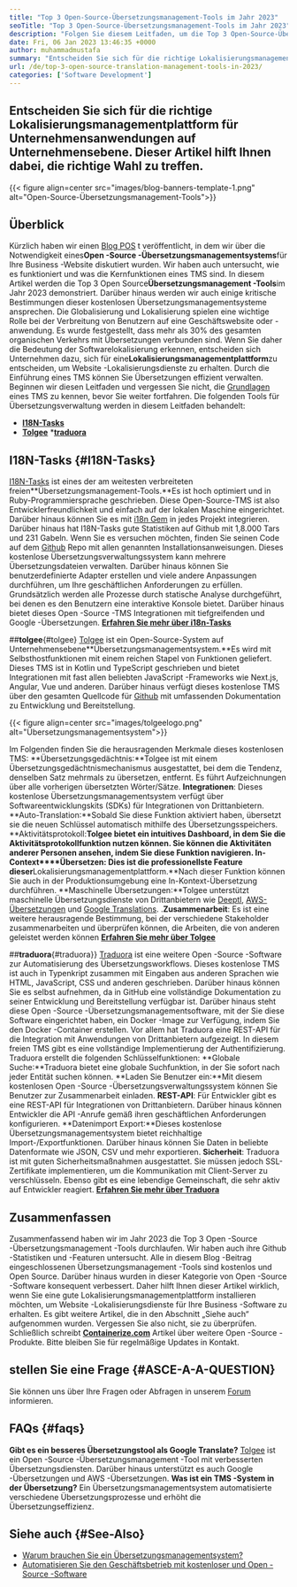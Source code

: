 ```yaml
---
title: "Top 3 Open-Source-Übersetzungsmanagement-Tools im Jahr 2023" 
seoTitle: "Top 3 Open-Source-Übersetzungsmanagement-Tools im Jahr 2023" 
description: "Folgen Sie diesem Leitfaden, um die Top 3 Open-Source-Übersetzungsmanagement-Tools im Jahr 2023 zu erkunden. Alle 3 TMs sind kostenlos und bieten umfangreiche Funktionen für die Verwaltung von Lokalisierungen." 
date: Fri, 06 Jan 2023 13:46:35 +0000
author: muhammadmustafa
summary: "Entscheiden Sie sich für die richtige Lokalisierungsmanagementplattform für Unternehmensanwendungen auf Klein- bis Unternehmensebene. Dieser Artikel hilft Ihnen dabei, die richtige Wahl zu treffen." 
url: /de/top-3-open-source-translation-management-tools-in-2023/
categories: ['Software Development']
---
```


## Entscheiden Sie sich für die richtige Lokalisierungsmanagementplattform für Unternehmensanwendungen auf Unternehmensebene. Dieser Artikel hilft Ihnen dabei, die richtige Wahl zu treffen.

{{< figure align=center src="images/blog-banners-template-1.png" alt="Open-Source-Übersetzungsmanagement-Tools">}}


## Überblick
Kürzlich haben wir einen [Blog POS][1] t veröffentlicht, in dem wir über die Notwendigkeit eines**Open -Source -Übersetzungsmanagementsystems**für Ihre Business -Website diskutiert wurden. Wir haben auch untersucht, wie es funktioniert und was die Kernfunktionen eines TMS sind. In diesem Artikel werden die Top 3 Open Source**Übersetzungsmanagement -Tools**im Jahr 2023 demonstriert. Darüber hinaus werden wir auch einige kritische Bestimmungen dieser kostenlosen Übersetzungsmanagementsysteme ansprechen.
Die Globalisierung und Lokalisierung spielen eine wichtige Rolle bei der Verbreitung von Benutzern auf eine Geschäftswebsite oder -anwendung. Es wurde festgestellt, dass mehr als 30% des gesamten organischen Verkehrs mit Übersetzungen verbunden sind. Wenn Sie daher die Bedeutung der Softwarelokalisierung erkennen, entscheiden sich Unternehmen dazu, sich für eine**Lokalisierungsmanagementplattform**zu entscheiden, um Website -Lokalisierungsdienste zu erhalten. Durch die Einführung eines TMS können Sie Übersetzungen effizient verwalten. Beginnen wir diesen Leitfaden und vergessen Sie nicht, die [Grundlagen][1] eines TMS zu kennen, bevor Sie weiter fortfahren.
Die folgenden Tools für Übersetzungsverwaltung werden in diesem Leitfaden behandelt:
* [**I18N-Tasks**][2]
* [**Tolgee**][3]
***[traduora][4]**

## I18N-Tasks {#I18N-Tasks}
[I18N-Tasks][5] ist eines der am weitesten verbreiteten freien**Übersetzungsmanagement-Tools.**Es ist hoch optimiert und in Ruby-Programmiersprache geschrieben. Diese Open-Source-TMS ist also Entwicklerfreundlichkeit und einfach auf der lokalen Maschine eingerichtet. Darüber hinaus können Sie es mit [i18n Gem][6] in jedes Projekt integrieren. Darüber hinaus hat I18N-Tasks gute Statistiken auf Github mit 1,8.000 Tars und 231 Gabeln.
Wenn Sie es versuchen möchten, finden Sie seinen Code auf dem [Github][7] Repo mit allen genannten Installationsanweisungen. Dieses kostenlose Übersetzungsverwaltungssystem kann mehrere Übersetzungsdateien verwalten. Darüber hinaus können Sie benutzerdefinierte Adapter erstellen und viele andere Anpassungen durchführen, um Ihre geschäftlichen Anforderungen zu erfüllen. Grundsätzlich werden alle Prozesse durch statische Analyse durchgeführt, bei denen es den Benutzern eine interaktive Konsole bietet. Darüber hinaus bietet dieses Open -Source -TMS Integrationen mit tiefgreifenden und Google -Übersetzungen.
**[Erfahren Sie mehr über i18n-Tasks][5]**

##**tolgee**{#tolgee}
[Tolgee][8] ist ein Open-Source-System auf Unternehmensebene**Übersetzungsmanagementsystem.**Es wird mit Selbsthostfunktionen mit einem reichen Stapel von Funktionen geliefert. Dieses TMS ist in Kotlin und TypeScript geschrieben und bietet Integrationen mit fast allen beliebten JavaScript -Frameworks wie Next.js, Angular, Vue und anderen. Darüber hinaus verfügt dieses kostenlose TMS über den gesamten Quellcode für [Github][9] mit umfassenden Dokumentation zu Entwicklung und Bereitstellung.

{{< figure align=center src="images/tolgeelogo.png" alt="Übersetzungsmanagementsystem">}}

Im Folgenden finden Sie die herausragenden Merkmale dieses kostenlosen TMS:
**Übersetzungsgedächtnis:**Tolgee ist mit einem Übersetzungsgedächtnismechanismus ausgestattet, bei dem die Tendenz, denselben Satz mehrmals zu übersetzen, entfernt. Es führt Aufzeichnungen über alle vorherigen übersetzten Wörter/Sätze.
**Integrationen**: Dieses kostenlose Übersetzungsmanagementsystem verfügt über Softwareentwicklungskits (SDKs) für Integrationen von Drittanbietern.
**Auto-Translation:**Sobald Sie diese Funktion aktiviert haben, übersetzt sie die neuen Schlüssel automatisch mithilfe des Übersetzungsspeichers.
**Aktivitätsprotokoll:**Tolgee bietet ein intuitives Dashboard, in dem Sie die Aktivitätsprotokollfunktion nutzen können. Sie können die Aktivitäten anderer Personen ansehen, indem Sie diese Funktion navigieren.
**In-Context****Übersetzen**: Dies ist die professionellste Feature dieser**Lokalisierungsmanagementplattform.**Nach dieser Funktion können Sie auch in der Produktionsumgebung eine In-Kontext-Übersetzung durchführen.
**Maschinelle Übersetzungen:**Tolgee unterstützt maschinelle Übersetzungsdienste von Drittanbietern wie [Deeptl][10], [AWS-Übersetzungen][11] und [Google Translations][12].
.**Zusammenarbeit**: Es ist eine weitere herausragende Bestimmung, bei der verschiedene Stakeholder zusammenarbeiten und überprüfen können, die Arbeiten, die von anderen geleistet werden können
[**Erfahren Sie mehr über Tolgee**][8]

##**traduora**{#traduora}}
[Traduora][13] ist eine weitere Open -Source -Software zur Automatisierung des Übersetzungsworkflows. Dieses kostenlose TMS ist auch in Typenkript zusammen mit Eingaben aus anderen Sprachen wie HTML, JavaScript, CSS und anderen geschrieben. Darüber hinaus können Sie es selbst aufnehmen, da in GitHub eine vollständige Dokumentation zu seiner Entwicklung und Bereitstellung verfügbar ist. Darüber hinaus steht diese Open -Source -Übersetzungsmanagementsoftware, mit der Sie diese Software eingerichtet haben, ein Docker -Image zur Verfügung, indem Sie den Docker -Container erstellen.
Vor allem hat Traduora eine REST-API für die Integration mit Anwendungen von Drittanbietern aufgezeigt. In diesem freien TMS gibt es eine vollständige Implementierung der Authentifizierung.
Traduora erstellt die folgenden Schlüsselfunktionen:
**Globale Suche:**Traduora bietet eine globale Suchfunktion, in der Sie sofort nach jeder Entität suchen können.
**Laden Sie Benutzer ein:**Mit diesem kostenlosen Open -Source -Übersetzungsverwaltungssystem können Sie Benutzer zur Zusammenarbeit einladen.
**REST-API**: Für Entwickler gibt es eine REST-API für Integrationen von Drittanbietern. Darüber hinaus können Entwickler die API -Anrufe gemäß ihren geschäftlichen Anforderungen konfigurieren.
**Datenimport Export:**Dieses kostenlose Übersetzungsmanagementsystem bietet reichhaltige Import-/Exportfunktionen. Darüber hinaus können Sie Daten in beliebte Datenformate wie JSON, CSV und mehr exportieren.
**Sicherheit**: Traduora ist mit guten Sicherheitsmaßnahmen ausgestattet. Sie müssen jedoch SSL-Zertifikate implementieren, um die Kommunikation mit Client-Server zu verschlüsseln.
Ebenso gibt es eine lebendige Gemeinschaft, die sehr aktiv auf Entwickler reagiert.
**[Erfahren Sie mehr über Traduora][13]**

## Zusammenfassen
Zusammenfassend haben wir im Jahr 2023 die Top 3 Open -Source -Übersetzungsmanagement -Tools durchlaufen. Wir haben auch ihre Github -Statistiken und -Featuren untersucht. Alle in diesem Blog -Beitrag eingeschlossenen Übersetzungsmanagement -Tools sind kostenlos und Open Source. Darüber hinaus wurden in dieser Kategorie von Open -Source -Software konsequent verbessert. Daher hilft Ihnen dieser Artikel wirklich, wenn Sie eine gute Lokalisierungsmanagementplattform installieren möchten, um Website -Lokalisierungsdienste für Ihre Business -Software zu erhalten. Es gibt weitere Artikel, die in den Abschnitt „Siehe auch“ aufgenommen wurden. Vergessen Sie also nicht, sie zu überprüfen.
Schließlich schreibt [**Containerize.com**][14] Artikel über weitere Open -Source -Produkte. Bitte bleiben Sie für regelmäßige Updates in Kontakt.

## stellen Sie eine Frage {#ASCE-A-A-QUESTION}
Sie können uns über Ihre Fragen oder Abfragen in unserem [Forum][15] informieren.

## FAQs {#faqs}
**Gibt es ein besseres Übersetzungstool als Google Translate?**
[Tolgee][8] ist ein Open -Source -Übersetzungsmanagement -Tool mit verbesserten Übersetzungsdiensten. Darüber hinaus unterstützt es auch Google -Übersetzungen und AWS -Übersetzungen.
**Was ist ein TMS -System in der Übersetzung?**
Ein Übersetzungsmanagementsystem automatisierte verschiedene Übersetzungsprozesse und erhöht die Übersetzungseffizienz.

## Siehe auch {#See-Also}
  * [Warum brauchen Sie ein Übersetzungsmanagementsystem?][1]
  * [Automatisieren Sie den Geschäftsbetrieb mit kostenloser und Open -Source -Software][16]

  
[1]: https://blog.containerize.com/software-development/why-do-you-need-a-translation-management-system/
[2]: #i18n-tasks
[3]: #Tolgee
[4]: #Traduora
[5]: https://glebm.github.io/i18n-tasks/
[6]: https://github.com/svenfuchs/i18n
[7]: https://github.com/glebm/i18n-tasks
[8]: https://tolgee.io/
[9]: https://github.com/tolgee/tolgee-platform
[10]: https://www.deepl.com/en/translator
[11]: https://aws.amazon.com/translate/
[12]: https://translate.google.com/
[13]: https://traduora.co/
[14]: https://www.containerize.com/
[15]: https://forum.containerize.com/
[16]: https://blog.containerize.com/blogging/automate-business-operations-using-open-source-software/

